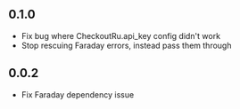 ## 0.1.0

- Fix bug where CheckoutRu.api_key config didn't work
- Stop rescuing Faraday errors, instead pass them through

## 0.0.2

- Fix Faraday dependency issue
